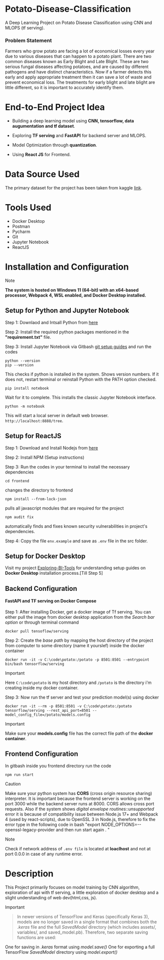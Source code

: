# Potato-Disease-Classification 
A Deep Learning Project on Potato Disease Classification using CNN and MLOPS (tf serving).

### Problem Statement
Farmers who grow potato are facing a lot of economical losses every year due to various diseases that can happen to a potato plant. There are two common diseases known as Early Blight and Late Blight. These are two serious fungal diseases affecting potatoes, and are caused by different pathogens and have distinct characteristics. Now if a farmer detects this early and apply appropriate treatment then it can save a lot of waste and prevent economical loss. The treatments for early blight and late blight are little different, so it is important to accurately identify them.

# End-to-End Project Idea
- Building a deep learning model using **CNN, tensorflow, data augumentation and tf dataset**.
  
- Exploring  **TF serving** and **FastAPI** for backend server and MLOPS.
  
- Model Optimization through **quantization**.
  
- Using **React JS** for Frontend.

# Data Source Used
The primary dataset for the project has been taken from kaggle [link](https://www.kaggle.com/datasets/arjuntejaswi/plant-village).

# Tools Used
- Docker Desktop
- Postman
- Pycharm
- Git
- Jupyter Notebook
- ReactJS

# Installation and Configuration
>[!Note]
>**The system is hosted on Windows 11 (64-bit) with an x64-based processor, Webpack 4, WSL enabled, and Docker Desktop installed.**

## Setup for Python and Jupyter Notebook
Step 1: Downlaod and Intsall Python from [here](https://www.python.org)

Step 2: Install the required python packages mentioned in the **"requirement.txt"** file.

Step 3: Install Jupyter Notebook via Gitbash [git setup guides](https://git-scm.com/download/win) and run the codes

```
python --version
pip --version
```
This checks if python is installed in the system. Shows version numbers. If it does not, restart terminal or reinstall Python with the PATH option checked.

```
pip install notebook
```
Wait for it to complete. This installs the classic Jupyter Notebook interface.

```
python -m notebook
```
This will start a local server in default web browser. `http://localhost:8888/tree`.


## Setup for ReactJS
Step 1: Download and Install Nodejs from [here](https://nodejs.org/en/download)

Step 2: Install NPM (Setup instructions)

Step 3: Run the codes in your terminal to install the necessary dependencies

```
cd frontend
```
changes the directory to frontend

```
npm install --from-lock-json
```
pulls all javascript modules that are required for the project

```
npm audit fix
```
automatically finds and fixes known security vulnerabilities in project's dependencies.

Step 4: Copy the file `env.example` and save as `.env` file in the src folder.

## Setup for Docker Desktop

Visit my project [Exploring-BI-Tools](https://github.com/Radiohead229/Exploring-BI-Tools?tab=readme-ov-file#1-installing-superset-using-docker-compose) for understanding setup guides on **Docker Desktop** installation process.[Till Step 5]


## Backend Configuration 
#### FastAPI and TF serving on Docker Compose
Step 1: After installing Docker, get a docker image of Tf serving. You can either pull the image from docker desktop application from the *Search bar option* or through terminal command 
```
docker pull tensoflow/serving
```

Step 2: Create the *base path* by mapping the host directory of the project from computer to some directory (name it yourslef) inside the docker container

```
docker run -it -v C:\code\potato:/potato -p 8501:8501 --entrypoint bin/bash tensorflow/serving
```

>[!IMPORTANT]
>Here `C:\code\potato` is my host directory and `/potato` is the directory i'm creating inside my docker container.

Step 3: Now run the tf  server and test your prediction model(s) using docker

```
docker run -it --rm -p 8501:8501 -v C:\code\potato:/potato tensorflow/serving --rest_api_port=8501 --model_config_file=/potato/models.config

```
>[!IMPORTANT]
>Make sure your **models.config** file has the correct file path of the **docker container**.


## Frontend Configuration
In gitbash inside you frontend directory run the code 

```
npm run start
```

>[!CAUTION]
>Make sure your python system has **CORS** (cross origin resource sharing) interpreter. It is important because the frontend server is working on the port 3000 while the backend server runs at 8000. CORS allows cross port requests.
> Also if the system shows *digital envelope routines::unsupported* error it is because of compatibility issue between Node.js 17+ and Webpack 4 (used by react-scripts), due to OpenSSL 3 in Node.js, therefore to fix the error type in the following code in bash "export NODE_OPTIONS=--openssl-legacy-provider and then run start again .
"

>[!NOTE]
>Check if network address of `.env file` is located at **loaclhost** and not at port 0.0.0 in case of any runtime error.


# Description
This Project primarily focuses on model training by CNN algorithm, exploration of api with tf serving, a little exploration of docker desktop and a slight understanding of web dev(html,css, js).

>[!IMPORTANT]

>In newer versions of TensorFlow and Keras (specifically Keras 3), models are no longer saved in a single format that combines both the *.keras* file and the full *SavedModel* directory (which includes assets/, variables/, and saved_model.pb). Therefore, two separate saving functions are used:

One for saving in *.keras* format using *model.save()*
One for exporting a full TensorFlow *SavedModel* directory using *model.export()*












